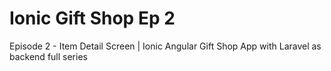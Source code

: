 # Ionic Gift Shop Ep 2
 Episode 2 - Item Detail Screen | Ionic Angular Gift Shop App with Laravel as backend full series
